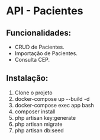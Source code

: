 # API - Pacientes

## Funcionalidades:

- CRUD de Pacientes.
- Importação de Pacientes.
- Consulta CEP.

## Instalação:

1. Clone o projeto
2. docker-compose up --build -d
3. docker-compose exec app bash
4. composer install
5. php artisan key:generate
5. php artisan migrate
6. php artisan db:seed
